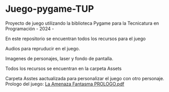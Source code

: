 # Juego-pygame-TUP
Proyecto de juego utilizando la biblioteca Pygame para  la Tecnicatura en Programación  - 2024 -

En este repositorio se encuentran todos los recursos para el juego

Audios para repruducir en el juego.

Imagenes de personajes, laser y fondo de pantalla.

Todos los recursos se encuentran en la carpeta Assets 

Carpeta Asstes aactualizada para personalizar el juego con otro personaje. 
Prologo del juego:
[La Amenaza Fantasma PROLOGO.pdf](https://github.com/user-attachments/files/22438351/La.Amenaza.Fantasma.PROLOGO.pdf)
